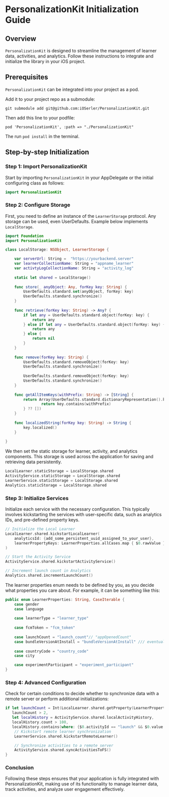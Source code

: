 # PersonalizationKit Initialization Guide

## Overview
`PersonalizationKit` is designed to streamline the management of learner data, activities, and analytics. Follow these instructions to integrate and initialize the library in your iOS project.

## Prerequisites

`PersonalizationKit` can be integrated into your project as a pod. 

Add it to your project repo as a submodule: 
```
git submodule add git@github.com:iOSerler/PersonalizationKit.git
```

Then add this line to your podfile:
```
pod 'PersonalizationKit', :path => "./PersonalizationKit"
```
The run `pod install` in the terminal. 

## Step-by-step Initialization

### Step 1: Import PersonalizationKit
Start by importing `PersonalizationKit` in your AppDelegate or the initial configuring class as follows:

```swift
import PersonalizationKit
```

### Step 2: Configure Storage

First, you need to define an instance of the `LearnerStorage` protocol. Any storage can be used, even UserDefaults. Example below implements `LocalStorage`.

```swift
import Foundation
import PersonalizationKit

class LocalStorage: NSObject, LearnerStorage {

    var serverUrl: String =  "https://yourbackend.server"
    var learnerCollectionName: String = "appname_learner"
    var activtyLogCollectionName: String = "activity_log"
    
    static let shared = LocalStorage()
    
    func store(_ anyObject: Any, forKey key: String) {
        UserDefaults.standard.set(anyObject, forKey: key)
        UserDefaults.standard.synchronize()
    }
    
    func retrieve(forKey key: String) -> Any? {
        if let any = UserDefaults.standard.object(forKey: key) {
            return any
        } else if let any = UserDefaults.standard.object(forKey: key) {
            return any
        } else {
            return nil
        }
    }
    
    func remove(forKey key: String) {
        UserDefaults.standard.removeObject(forKey: key)
        UserDefaults.standard.synchronize()
        
        UserDefaults.standard.removeObject(forKey: key)
        UserDefaults.standard.synchronize()
    }
    
    func getAllItemKeys(withPrefix: String) -> [String] {
        return Array(UserDefaults.standard.dictionaryRepresentation().keys.filter { (key) -> Bool in
                return key.contains(withPrefix)
        } ?? [])
    }
    
    func localizedString(forKey key: String) -> String {
        key.localized()
    }
    
}

```

We then set the static storage for learner, activity, and analytics components. This storage is used across the application for saving and retrieving data persistently.

```swift
LocalLearner.staticStorage = LocalStorage.shared
ActivityService.staticStorage = LocalStorage.shared
LearnerService.staticStorage = LocalStorage.shared
Analytics.staticStorage = LocalStorage.shared
```

### Step 3: Initialize Services
Initialize each service with the necessary configuration. This typically involves kickstarting the services with user-specific data, such as analytics IDs, and pre-defined property keys.

```swift
// Initialize the Local Learner
LocalLearner.shared.kickstartLocalLearner(
    analyticsId: {add_some_persistent_uuid_assigned_to_your_user},
    learnerPropertyKeys: LearnerProperties.allCases.map { $0.rawValue }
)

// Start the Activity Service
ActivityService.shared.kickstartActivityService()

// Increment launch count in Analytics
Analytics.shared.incrementLaunchCount()
```

The learner properties enum needs to be defined by you, as you decide what properties you care about. For example, it can be something like this:
```swift
public enum LearnerProperties: String, CaseIterable {
    case gender
    case language
    
    case learnerType = "learner_type"
    
    case fcmToken = "fcm_token"
    
    case launchCount = "launch_count"// "appOpenedCount"
    case bundleVersionAtInstall = "bundleVersionAtInstall" /// eventually replace with "bundle_version_at_install"
    
    case countryCode = "country_code"
    case city

    case experimentParticipant = "experiment_participant"
}
```

### Step 4: Advanced Configuration
Check for certain conditions to decide whether to synchronize data with a remote server or perform additional initializations:

```swift
if let launchCount = Int(LocalLearner.shared.getProperty(LearnerProperties.launchCount.rawValue)),
   launchCount > 2,
   let localHistory = ActivityService.shared.localActivityHistory,
   localHistory.count > 100,
   localHistory.contains(where: {$0.activityId == "launch" && $0.value == 1 }) {
    // Kickstart remote learner synchronization
    LearnerService.shared.kickstartRemoteLearner()

    // Synchronize activities to a remote server
    ActivityService.shared.syncActivitiesToFS()
}
```

### Conclusion
Following these steps ensures that your application is fully integrated with PersonalizationKit, making use of its functionality to manage learner data, track activities, and analyze user engagement effectively.
